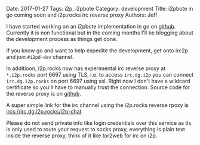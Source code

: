 Date: 2017-01-27
Tags: i2p, i2pbote
Category: development
Title: i2pbote in go coming soon and i2p.rocks irc reverse proxy
Authors: Jeff

I have started working on an i2pbote implementation in go on [github](https://github.com/majestrate/i2pboted). Currently it is non functional but in the coming months I'll be blogging about the development process as things get done.

If you know go and want to help expedite the development, get onto irc2p and join `#i2pd-dev` channel.

In additioon, i2p.rocks now has experimental irc reverse proxy at `*.i2p.rocks` port 6697 using TLS, i.e. to access `irc.dg.i2p` you can connect `irc.dg.i2p.rocks` on port 6697 using ssl. Right now I don't have a wildcard certificate so you'll have to manually trust the connection. Source code for the reverse proxy is on [github](https://github.com/majestrate/tls2socks).

A super simple link for the irc channel using the i2p.rocks reverse rpoxy is [ircs://irc.dg.i2p.rocks/i2p-chat](ircs://irc.dg.i2p.rocks/i2p-chat).

Please do not send private info like login credentials over this service as tls is only used to route your request to socks proxy, everything is plain text inside the reverse proxy, think of it like tor2web for irc on i2p.

